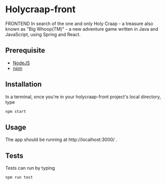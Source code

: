 # Holycraap-front
FRONTEND In search of the one and only Holy Craap - a treasure also known as "Big Whoop(TM)" - a new adventure game written in Java and JavaScript, using Spring and React.

## Prerequisite

- [NodeJS](https://nodejs.org)
- [npm](https://www.npmjs.com/get-npm)

## Installation

In a terminal, once you're in your holycraap-front project's local directory, type
```sh
npm start
```

## Usage

The app should be running at http://localhost:3000/ .

## Tests

Tests can run by typing
```sh
npm run test
```
